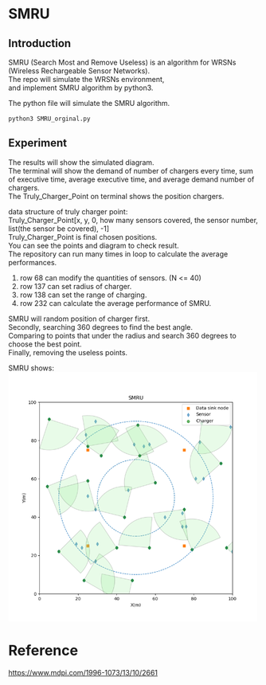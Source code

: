 # SMRU

## Introduction
SMRU (Search Most and Remove Useless) is an algorithm for WRSNs (Wireless Rechargeable Sensor Networks).  
The repo will simulate the WRSNs environment,  
and implement SMRU algorithm by python3.


The python file will simulate the SMRU algorithm.  
```
python3 SMRU_orginal.py
```

## Experiment
The results will show the simulated diagram.  
The terminal will show the demand of number of chargers every time, sum of executive time, average executive time, and average demand number of chargers.  
The Truly_Charger_Point on terminal shows the position chargers.  
  
data structure of truly charger point:  
Truly_Charger_Point[x, y, 0, how many sensors covered, the sensor number, list(the sensor be covered), -1]  
Truly_Charger_Point is final chosen positions.  
You can see the points and diagram to check result.  
The repository can run many times in loop to calculate the average performances.  

1. row 68 can modify the quantities of sensors. (N <= 40)  
2. row 137 can set radius of charger.  
3. row 138 can set the range of charging.
4. row 232 can calculate the average performance of SMRU.  

SMRU will random position of charger first.  
Secondly, searching 360 degrees to find the best angle.  
Comparing to points that under the radius and search 360 degrees to choose the best point.  
Finally, removing the useless points.  

SMRU shows:  
<img src=https://github.com/neneyhsw/SMRU/blob/main/SMRU_figure.png width="500" height="500">

# Reference
https://www.mdpi.com/1996-1073/13/10/2661
